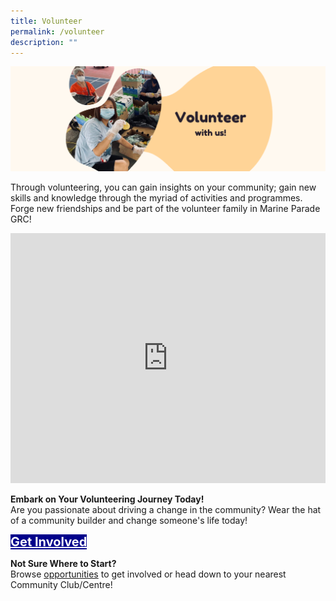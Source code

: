 ```yaml
---
title: Volunteer
permalink: /volunteer
description: ""
---
```

![](/images/Banners/Volunteer%20with%20Us.png)

Through volunteering, you can gain insights on your community; gain new skills and knowledge through the myriad of activities and programmes. Forge new friendships and be part of the volunteer family in Marine Parade GRC!

<iframe allowfullscreen="" frameborder="0" src="https://www.youtube.com/embed/zGBRPggAi9c" height="400" width="100%"></iframe>

<b>	Embark on Your Volunteering Journey Today!</b>
<br>Are you passionate about driving a change in the community? Wear the hat of a community builder and change someone's life today! <br>

<div><a href="go.gov.sg/mpcvolunteer" style="font-size:20px; width:35%; height:60px; background-color:darkblue; color:white" class="bp-button"><b>Get Involved</b></a></div>

<b>	Not Sure Where to Start?</b>
<br>Browse [opportunities](/resources) to get involved or head down to your nearest Community Club/Centre!